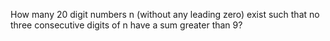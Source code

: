   <p>How many 20 digit numbers n (without any leading zero) exist such that no three consecutive digits of n have a sum greater than 9?</p>  